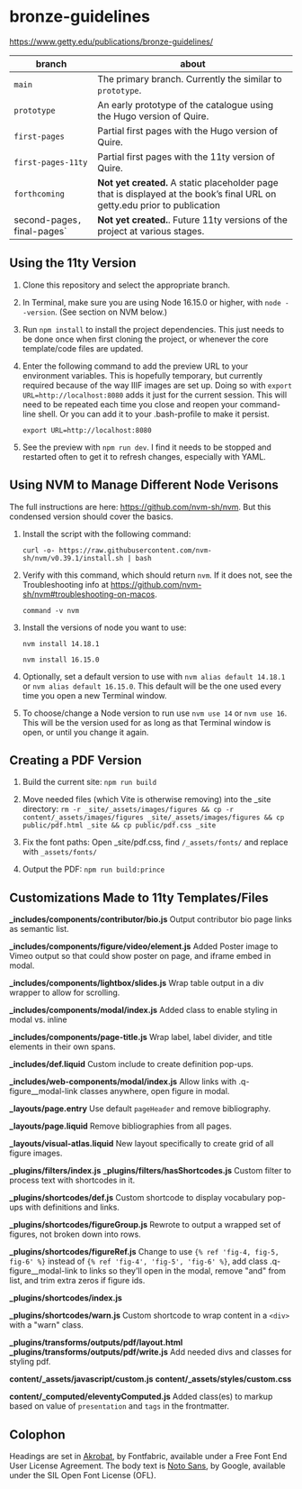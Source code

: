 # bronze-guidelines

https://www.getty.edu/publications/bronze-guidelines/

| branch | about |
| --- | --- |
| `main` | The primary branch. Currently the similar to `prototype`. |
| `prototype` | An early prototype of the catalogue using the Hugo version of Quire. |
| `first-pages` | Partial first pages with the Hugo version of Quire. |
| `first-pages-11ty` | Partial first pages with the 11ty version of Quire. |
| `forthcoming` | **Not yet created.** A static placeholder page that is displayed at the book’s final URL on getty.edu prior to publication |
| second-pages`, `final-pages`| **Not yet created.**. Future 11ty versions of the project at various stages. |

## Using the 11ty Version

1. Clone this repository and select the appropriate branch.

2. In Terminal, make sure you are using Node 16.15.0 or higher, with `node --version`. (See section on NVM below.)

3. Run `npm install` to install the project dependencies. This just needs to be done once when first cloning the project, or whenever the core template/code files are updated.

4. Enter the following command to add the preview URL to your environment variables. This is hopefully temporary, but currently required because of the way IIIF images are set up. Doing so with `export URL=http://localhost:8080` adds it just for the current session. This will need to be repeated each time you close and reopen your command-line shell. Or you can add it to your .bash-profile to make it persist.

    ```
    export URL=http://localhost:8080
    ```

5. See the preview with `npm run dev`. I find it needs to be stopped and restarted often to get it to refresh changes, especially with YAML.

## Using NVM to Manage Different Node Verisons

The full instructions are here: https://github.com/nvm-sh/nvm. But this condensed version should cover the basics.

1. Install the script with the following command:

    ```
    curl -o- https://raw.githubusercontent.com/nvm-sh/nvm/v0.39.1/install.sh | bash
    ```

2. Verify with this command, which should return `nvm`. If it does not, see the Troubleshooting info at https://github.com/nvm-sh/nvm#troubleshooting-on-macos.

    ```
    command -v nvm
    ```

3. Install the versions of node you want to use:

    ```
    nvm install 14.18.1
    ```

    ```
    nvm install 16.15.0
    ```

4. Optionally, set a default version to use with `nvm alias default 14.18.1` or `nvm alias default 16.15.0`. This default will be the one used every time you open a new Terminal window.

5. To choose/change a Node version to run use `nvm use 14` or `nvm use 16`. This will be the version used for as long as that Terminal window is open, or until you change it again.

## Creating a PDF Version

1. Build the current site: `npm run build`

2. Move needed files (which Vite is otherwise removing) into the _site directory: `rm -r _site/_assets/images/figures && cp -r content/_assets/images/figures _site/_assets/images/figures && cp public/pdf.html _site && cp public/pdf.css _site`

3. Fix the font paths: Open _site/pdf.css, find `/_assets/fonts/` and replace with `_assets/fonts/`

4. Output the PDF: `npm run build:prince`


## Customizations Made to 11ty Templates/Files

**_includes/components/contributor/bio.js**
Output contributor bio page links as semantic list.

**_includes/components/figure/video/element.js**
Added Poster image to Vimeo output so that could show poster on page, and iframe embed in modal.

**_includes/components/lightbox/slides.js**
Wrap table output in a div wrapper to allow for scrolling.

**_includes/components/modal/index.js**
Added class to enable styling in modal vs. inline

**_includes/components/page-title.js**
Wrap label, label divider, and title elements in their own spans.

**_includes/def.liquid**
Custom include to create definition pop-ups.

**_includes/web-components/modal/index.js**
Allow links with .q-figure__modal-link classes anywhere, open figure in modal.

**_layouts/page.entry**
Use default `pageHeader` and remove bibliography.

**_layouts/page.liquid**
Remove bibliographies from all pages.

**_layouts/visual-atlas.liquid**
New layout specifically to create grid of all figure images.

**_plugins/filters/index.js**
**_plugins/filters/hasShortcodes.js**
Custom filter to process text with shortcodes in it.

**_plugins/shortcodes/def.js**
Custom shortcode to display vocabulary pop-ups with definitions and links.

**_plugins/shortcodes/figureGroup.js**
Rewrote to output a wrapped set of figures, not broken down into rows.

**_plugins/shortcodes/figureRef.js**
Change to use `{% ref 'fig-4, fig-5, fig-6' %}` instead of `{% ref 'fig-4', 'fig-5', 'fig-6' %}`, add class .q-figure__modal-link to links so they'll open in the modal, remove "and" from list, and trim extra zeros if figure ids.

**_plugins/shortcodes/index.js**

**_plugins/shortcodes/warn.js**
Custom shortcode to wrap content in a `<div>` with a "warn" class.

**_plugins/transforms/outputs/pdf/layout.html**
**_plugins/transforms/outputs/pdf/write.js**
Add needed divs and classes for styling pdf.

**content/_assets/javascript/custom.js**
**content/_assets/styles/custom.css**

**content/_computed/eleventyComputed.js**
Added class(es) to markup based on value of `presentation` and `tags` in the frontmatter.

## Colophon

Headings are set in [Akrobat](https://www.fontfabric.com/fonts/akrobat/), by Fontfabric, available under a Free Font End User License Agreement. The body text is [Noto Sans](https://fonts.google.com/noto/specimen/Noto+Sans), by Google, available under the SIL Open Font License (OFL).
